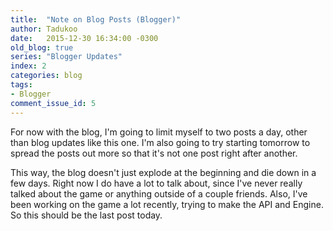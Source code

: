 ```yaml
---
title:  "Note on Blog Posts (Blogger)"
author: Tadukoo
date:   2015-12-30 16:34:00 -0300
old_blog: true
series: "Blogger Updates"
index: 2
categories: blog
tags: 
- Blogger
comment_issue_id: 5
---
```

For now with the blog, I'm going to limit myself to two posts a day, other than blog updates like this one. I'm also going to try starting tomorrow to spread 
the posts out more so that it's not one post right after another.

This way, the blog doesn't just explode at the beginning and die down in a few days. Right now I do have a lot to talk about, since I've never really talked 
about the game or anything outside of a couple friends. Also, I've been working on the game a lot recently, trying to make the API and Engine. So this should 
be the last post today.
